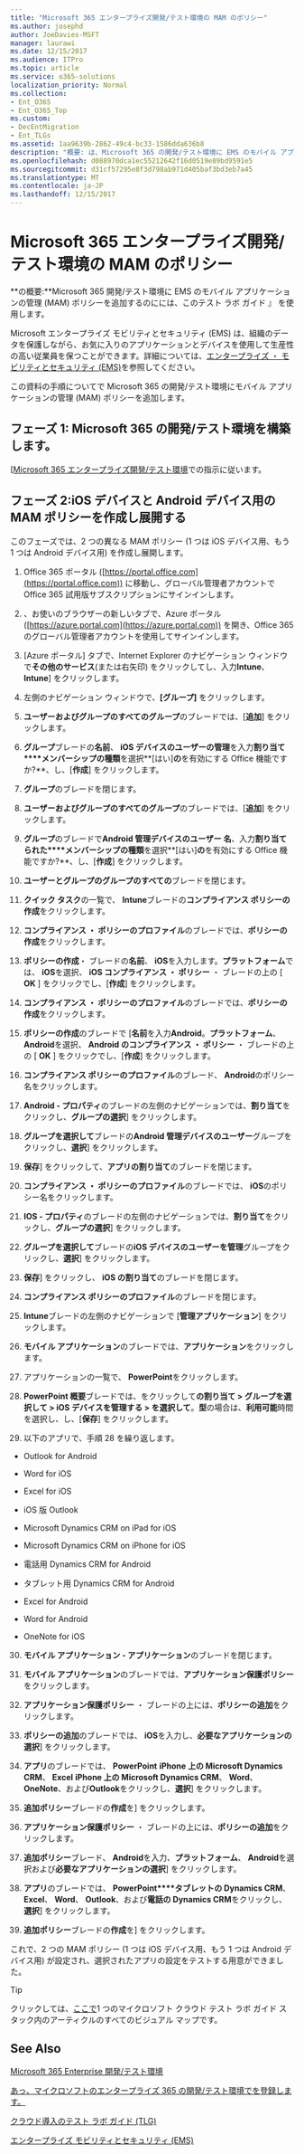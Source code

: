 ```yaml
---
title: "Microsoft 365 エンタープライズ開発/テスト環境の MAM のポリシー"
ms.author: josephd
author: JoeDavies-MSFT
manager: laurawi
ms.date: 12/15/2017
ms.audience: ITPro
ms.topic: article
ms.service: o365-solutions
localization_priority: Normal
ms.collection:
- Ent_O365
- Ent_O365_Top
ms.custom:
- DecEntMigration
- Ent_TLGs
ms.assetid: 1aa9639b-2862-49c4-bc33-1586dda636b8
description: "概要: は、Microsoft 365 の開発/テスト環境に EMS のモバイル アプリケーションの管理 (MAM) ポリシーを追加するのには、このテスト ラボ ガイド 』 を使用します。"
ms.openlocfilehash: d088970dca1ec55212642f16d0519e89bd9591e5
ms.sourcegitcommit: d31cf57295e8f3d798ab971d405baf3bd3eb7a45
ms.translationtype: MT
ms.contentlocale: ja-JP
ms.lasthandoff: 12/15/2017
---
```

# <a name="mam-policies-for-your-microsoft-365-enterprise-devtest-environment"></a>Microsoft 365 エンタープライズ開発/テスト環境の MAM のポリシー

 **の概要:**Microsoft 365 開発/テスト環境に EMS のモバイル アプリケーションの管理 (MAM) ポリシーを追加するのにには、このテスト ラボ ガイド 』 を使用します。
  
Microsoft エンタープライズ モビリティとセキュリティ (EMS) は、組織のデータを保護しながら、お気に入りのアプリケーションとデバイスを使用して生産性の高い従業員を保つことができます。詳細については、[エンタープライズ ・ モビリティとセキュリティ (EMS)](https://www.microsoft.com/cloud-platform/enterprise-mobility-security)を参照してください。
  
この資料の手順についてで Microsoft 365 の開発/テスト環境にモバイル アプリケーションの管理 (MAM) ポリシーを追加します。
  
## <a name="phase-1-build-out-your-microsoft-365-devtest-environment"></a>フェーズ 1: Microsoft 365 の開発/テスト環境を構築します。

[[Microsoft 365 エンタープライズ開発/テスト環境](the-microsoft-365-enterprise-dev-test-environment.md)での指示に従います。
  
## <a name="phase-2-create-and-deploy-mam-policies-for-ios-and-android-devices"></a>フェーズ 2:iOS デバイスと Android デバイス用の MAM ポリシーを作成し展開する

このフェーズでは、2 つの異なる MAM ポリシー (1 つは iOS デバイス用、もう 1 つは Android デバイス用) を作成し展開します。
  
1. Office 365 ポータル ([https://portal.office.com](https://portal.office.com)) に移動し、グローバル管理者アカウントで Office 365 試用版サブスクリプションにサインインします。
    
2. 、お使いのブラウザーの新しいタブで、Azure ポータル ([https://azure.portal.com](https://azure.portal.com)) を開き、Office 365 のグローバル管理者アカウントを使用してサインインします。
    
3. [Azure ポータル] タブで、Internet Explorer のナビゲーション ウィンドウで**その他のサービス**(または右矢印) をクリックしてし、入力**Intune**、 **Intune**] をクリックします。
    
4. 左側のナビゲーション ウィンドウで、**[グループ]** をクリックします。
    
5. **ユーザーおよびグループのすべてのグループ**のブレードでは、[**追加**] をクリックします。
    
6. **グループ**ブレードの**名前**、 **iOS デバイスのユーザーの管理**を入力**割り当て****メンバーシップの種類**を選択**[はい]**の**を有効にする Office 機能ですか?**、し、[**作成**] をクリックします。 
    
7. **グループ**のブレードを閉じます。
    
8. **ユーザーおよびグループのすべてのグループ**のブレードでは、[**追加**] をクリックします。
    
9. **グループ**のブレードで**Android 管理デバイスのユーザー** **名**、入力**割り当てられた****メンバーシップの種類**を選択**[はい]**の**を有効にする Office 機能ですか?**、し、[**作成**] をクリックします。
    
10. **ユーザーとグループのグループのすべての**ブレードを閉じます。
    
11. **クイック タスク**の一覧で、 **Intune**ブレードの**コンプライアンス ポリシーの作成**をクリックします。
    
12. **コンプライアンス ・ ポリシーのプロファイル**のブレードでは、**ポリシーの作成**をクリックします。
    
13. **ポリシーの作成**・ ブレードの**名前**、 **iOS**を入力します。**プラットフォーム**では、 **iOS**を選択、 **iOS コンプライアンス ・ ポリシー** ・ ブレードの上の [ **OK** ] をクリックでし、[**作成**] をクリックします。
    
14. **コンプライアンス ・ ポリシーのプロファイル**のブレードでは、**ポリシーの作成**をクリックします。
    
15. **ポリシーの作成**のブレードで [**名前**を入力**Android**。**プラットフォーム**、 **Android**を選択、 **Android のコンプライアンス ・ ポリシー** ・ ブレードの上の [ **OK** ] をクリックでし、[**作成**] をクリックします。
    
16. **コンプライアンス ポリシーのプロファイル**のブレード、 **Android**のポリシー名をクリックします。
    
17. **Android - プロパティ**のブレードの左側のナビゲーションでは、**割り当て**をクリックし、**グループの選択**] をクリックします。
    
18. **グループを選択して**ブレードの**Android 管理デバイスのユーザー**グループをクリックし、**選択**] をクリックします。
    
19. **保存**] をクリックして、**アプリの割り当て**のブレードを閉じます。
    
20. **コンプライアンス ・ ポリシーのプロファイル**のブレードでは、 **iOS**のポリシー名をクリックします。
    
21. **IOS - プロパティ**のブレードの左側のナビゲーションでは、**割り当て**をクリックし、**グループの選択**] をクリックします。
    
22. **グループを選択して**ブレードの**iOS デバイスのユーザーを管理**グループをクリックし、**選択**] をクリックします。
    
23. **保存**] をクリックし、 **iOS の割り当て**のブレードを閉じます。
    
24. **コンプライアンス ポリシーのプロファイル**のブレードを閉じます。
    
25. **Intune**ブレードの左側のナビゲーションで [**管理アプリケーション**] をクリックします。
    
26. **モバイル アプリケーション**のブレードでは、**アプリケーション**をクリックします。
    
27. アプリケーションの一覧で、 **PowerPoint**をクリックします。 
    
28. **PowerPoint 概要**ブレードでは、をクリックして**の割り当て > グループを選択して > iOS デバイスを管理する > を選択して**。**型**の場合は、**利用可能**時間を選択し、し、[**保存**] をクリックします。
    
29. 以下のアプリで、手順 28 を繰り返します。
    
  - Outlook for Android
    
  - Word for iOS
    
  - Excel for iOS
    
  - iOS 版 Outlook
    
  - Microsoft Dynamics CRM on iPad for iOS
    
  - Microsoft Dynamics CRM on iPhone for iOS
    
  - 電話用 Dynamics CRM for Android
    
  - タブレット用 Dynamics CRM for Android
    
  - Excel for Android
    
  - Word for Android
    
  - OneNote for iOS
    
30. **モバイル アプリケーション - アプリケーション**のブレードを閉じます。
    
31. **モバイル アプリケーション**のブレードでは、**アプリケーション保護ポリシー**をクリックします。
    
32. **アプリケーション保護ポリシー** ・ ブレードの上には、**ポリシーの追加**をクリックします。
    
33. **ポリシーの追加**のブレードでは、 **iOS**を入力し、**必要なアプリケーションの選択**] をクリックします。
    
34. **アプリ**のブレードでは、 **PowerPoint** **iPhone 上の Microsoft Dynamics CRM**、 **Excel** **iPhone 上の Microsoft Dynamics CRM**、 **Word**、 **OneNote**、および**Outlook**をクリックし、**選択**] をクリックします。
    
35. **追加ポリシー**ブレードの**作成**を] をクリックします。
    
36. **アプリケーション保護ポリシー** ・ ブレードの上には、**ポリシーの追加**をクリックします。
    
37. **追加ポリシー**ブレード、 **Android**を入力、**プラットフォーム**、 **Android**を選択および**必要なアプリケーションの選択**] をクリックします。
    
38. **アプリ**のブレードでは、 **PowerPoint****タブレットの Dynamics CRM**、 **Excel**、 **Word**、 **Outlook**、および**電話の Dynamics CRM**をクリックし、**選択**] をクリックします。
    
39. **追加ポリシー**ブレードの**作成**を] をクリックします。
    
これで、2 つの MAM ポリシー (1 つは iOS デバイス用、もう 1 つは Android デバイス用) が設定され、選択されたアプリの設定をテストする用意ができました。
  
> [!TIP]
> クリックしては、[ここで](http://aka.ms/catlgstack)1 つのマイクロソフト クラウド テスト ラボ ガイド スタック内のアーティクルのすべてのビジュアル マップです。
  
## <a name="see-also"></a>See Also

[Microsoft 365 Enterprise 開発/テスト環境](the-microsoft-365-enterprise-dev-test-environment.md)
  
[あっ、マイクロソフトのエンタープライズ 365 の開発/テスト環境でを登録します。](enroll-ios-and-android-devices-in-your-microsoft-enterprise-365-dev-test-environ.md)
  
[クラウド導入のテスト ラボ ガイド (TLG)](cloud-adoption-test-lab-guides-tlgs.md)

[エンタープライズ モビリティとセキュリティ (EMS)](https://www.microsoft.com/cloud-platform/enterprise-mobility-security)


